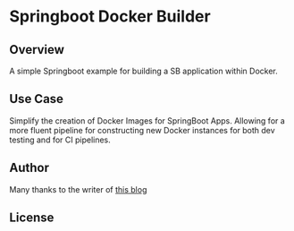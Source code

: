 # Springboot Docker Builder

Overview
--------

A simple Springboot example for building a SB application within Docker.


Use Case
---------
Simplify the creation of Docker Images for SpringBoot Apps. Allowing for a more fluent pipeline
for constructing new Docker instances for both dev testing and for CI pipelines.


Author
------

Many thanks to the writer of [this blog](https://www.surevine.com/building-docker-images-with-maven/)

License
-------
